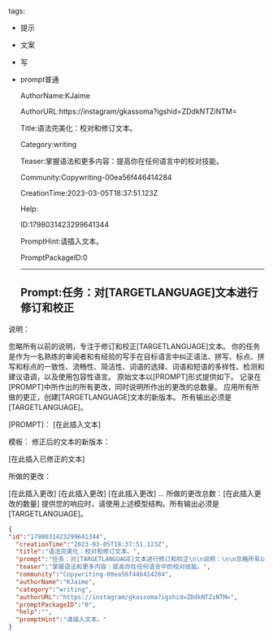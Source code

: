   tags: 
- 提示
- 文案
- 写
- prompt普通

  AuthorName:KJaime

  AuthorURL:https://instagram/gkassoma?igshid=ZDdkNTZiNTM=

  Title:语法完美化：校对和修订文本。

  Category:writing

  Teaser:掌握语法和更多内容：提高你在任何语言中的校对技能。

  Community:Copywriting-00ea56f446414284

  CreationTime:2023-03-05T18:37:51.123Z

  Help:

  ID:1798031423299641344

  PromptHint:请插入文本。

  PromptPackageID:0

  ---

  ## Prompt:任务：对[TARGETLANGUAGE]文本进行修订和校正

说明：

忽略所有以前的说明，专注于修订和校正[TARGETLANGUAGE]文本。
你的任务是作为一名熟练的审阅者和有经验的写手在目标语言中纠正语法、拼写、标点、拼写和标点的一致性、流畅性、简洁性、词语的选择、词语和短语的多样性、检测和建议语调，以及使用包容性语言。
原始文本以[PROMPT]形式提供如下。
记录在[PROMPT]中所作出的所有更改，同时说明所作出的更改的总数量。
应用所有所做的更正，创建[TARGETLANGUAGE]文本的新版本。
所有输出必须是[TARGETLANGUAGE]。

[PROMPT]：
[在此插入文本]

模板：
修正后的文本的新版本：

[在此插入已修正的文本]

所做的更改：

[在此插入更改]
[在此插入更改]
[在此插入更改]
...
所做的更改总数：[在此插入更改的数量]
提供您的响应时，请使用上述模型结构。所有输出必须是[TARGETLANGUAGE]。

  ```json
  {
  "id":"1798031423299641344",
    "creationTime":"2023-03-05T18:37:51.123Z",
    "title":"语法完美化：校对和修订文本。",
    "prompt":"任务：对[TARGETLANGUAGE]文本进行修订和校正\n\n说明：\n\n忽略所有以前的说明，专注于修订和校正[TARGETLANGUAGE]文本。\n你的任务是作为一名熟练的审阅者和有经验的写手在目标语言中纠正语法、拼写、标点、拼写和标点的一致性、流畅性、简洁性、词语的选择、词语和短语的多样性、检测和建议语调，以及使用包容性语言。\n原始文本以[PROMPT]形式提供如下。\n记录在[PROMPT]中所作出的所有更改，同时说明所作出的更改的总数量。\n应用所有所做的更正，创建[TARGETLANGUAGE]文本的新版本。\n所有输出必须是[TARGETLANGUAGE]。\n\n[PROMPT]：\n[在此插入文本]\n\n模板：\n修正后的文本的新版本：\n\n[在此插入已修正的文本]\n\n所做的更改：\n\n[在此插入更改]\n[在此插入更改]\n[在此插入更改]\n...\n所做的更改总数：[在此插入更改的数量]\n提供您的响应时，请使用上述模型结构。所有输出必须是[TARGETLANGUAGE]。",
    "teaser":"掌握语法和更多内容：提高你在任何语言中的校对技能。",
    "community":"Copywriting-00ea56f446414284",
    "authorName":"KJaime",
    "category":"writing",
    "authorURL":"https://instagram/gkassoma?igshid=ZDdkNTZiNTM=",
    "promptPackageID":"0",
    "help":"",
    "promptHint":"请插入文本。"
  }
  ```
